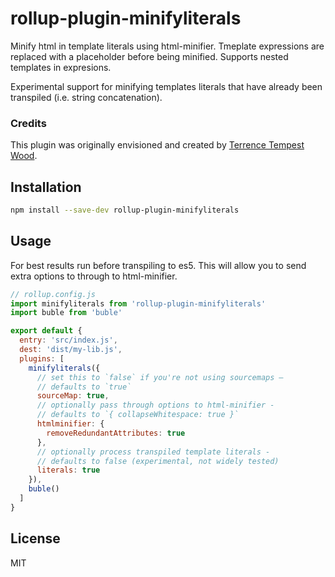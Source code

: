 # rollup-plugin-minifyliterals

Minify html in template literals using html-minifier. Tmeplate expressions are replaced with a placeholder before being minified. Supports nested templates in expresions.

Experimental support for minifying templates literals that have already been transpiled (i.e. string concatenation).

### Credits

This plugin was originally envisioned and created by [Terrence Tempest Wood](https://github.com/tmpst).

## Installation

```sh
npm install --save-dev rollup-plugin-minifyliterals
```


## Usage

For best results run before transpiling to es5. This will allow you to send
extra options to through to html-minifier.


```js
// rollup.config.js
import minifyliterals from 'rollup-plugin-minifyliterals'
import buble from 'buble'

export default {
  entry: 'src/index.js',
  dest: 'dist/my-lib.js',
  plugins: [
    minifyliterals({
      // set this to `false` if you're not using sourcemaps –
      // defaults to `true`
      sourceMap: true,
      // optionally pass through options to html-minifier -
      // defaults to `{ collapseWhitespace: true }`
      htmlminifier: {
        removeRedundantAttributes: true
      },
      // optionally process transpiled template literals -
      // defaults to false (experimental, not widely tested)
      literals: true
    }),
    buble()
  ]
}

```


## License

MIT
